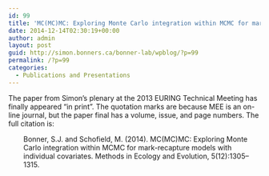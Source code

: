 ```yaml
---
id: 99
title: 'MC(MC)MC: Exploring Monte Carlo integration within MCMC for mark-recapture models with individual covariates.'
date: 2014-12-14T02:30:19+00:00
author: admin
layout: post
guid: http://simon.bonners.ca/bonner-lab/wpblog/?p=99
permalink: /?p=99
categories:
  - Publications and Presentations
---
```

The paper from Simon&#8217;s plenary at the 2013 EURING Technical Meeting has finally appeared &#8220;in print&#8221;. The quotation marks are because MEE is an on-line journal, but the paper final has a volume, issue, and page numbers. The full citation is:

<p style="padding-left: 30px;">
  Bonner, S.J. and Schofield, M. (2014). MC(MC)MC: Exploring Monte Carlo integration within MCMC for mark-recapture models with individual covariates. Methods in Ecology and Evolution, 5(12):1305–1315.
</p>